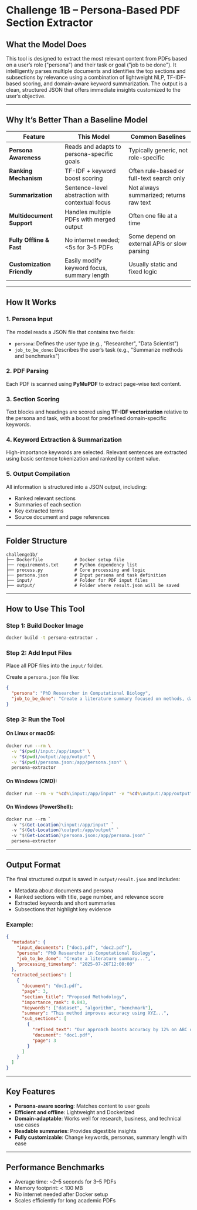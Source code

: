 # Challenge 1B – Persona-Based PDF Section Extractor

## What the Model Does

This tool is designed to extract the most relevant content from PDFs based on a user’s role ("persona") and their task or goal ("job to be done"). It intelligently parses multiple documents and identifies the top sections and subsections by relevance using a combination of lightweight NLP, TF-IDF-based scoring, and domain-aware keyword summarization. The output is a clean, structured JSON that offers immediate insights customized to the user’s objective.

---

## Why It’s Better Than a Baseline Model

| Feature                    | This Model                                       | Common Baselines                             |
| -------------------------- | ------------------------------------------------ | -------------------------------------------- |
| **Persona Awareness**      | Reads and adapts to persona-specific goals       | Typically generic, not role-specific         |
| **Ranking Mechanism**      | TF-IDF + keyword boost scoring                   | Often rule-based or full-text search only    |
| **Summarization**          | Sentence-level abstraction with contextual focus | Not always summarized; returns raw text      |
| **Multidocument Support**  | Handles multiple PDFs with merged output         | Often one file at a time                     |
| **Fully Offline & Fast**   | No internet needed; <5s for 3–5 PDFs             | Some depend on external APIs or slow parsing |
| **Customization Friendly** | Easily modify keyword focus, summary length      | Usually static and fixed logic               |

---

## How It Works

### 1. Persona Input

The model reads a JSON file that contains two fields:

* `persona`: Defines the user type (e.g., "Researcher", "Data Scientist")
* `job_to_be_done`: Describes the user’s task (e.g., "Summarize methods and benchmarks")

### 2. PDF Parsing

Each PDF is scanned using **PyMuPDF** to extract page-wise text content.

### 3. Section Scoring

Text blocks and headings are scored using **TF-IDF vectorization** relative to the persona and task, with a boost for predefined domain-specific keywords.

### 4. Keyword Extraction & Summarization

High-importance keywords are selected. Relevant sentences are extracted using basic sentence tokenization and ranked by content value.

### 5. Output Compilation

All information is structured into a JSON output, including:

* Ranked relevant sections
* Summaries of each section
* Key extracted terms
* Source document and page references

---

## Folder Structure

```
challenge1b/
├── Dockerfile            # Docker setup file
├── requirements.txt      # Python dependency list
├── process.py            # Core processing and logic
├── persona.json          # Input persona and task definition
├── input/                # Folder for PDF input files
├── output/               # Folder where result.json will be saved
```

---

## How to Use This Tool

### Step 1: Build Docker Image

```bash
docker build -t persona-extractor .
```

### Step 2: Add Input Files

Place all PDF files into the `input/` folder.

Create a `persona.json` file like:

```json
{
  "persona": "PhD Researcher in Computational Biology",
  "job_to_be_done": "Create a literature summary focused on methods, datasets, and benchmarks"
}
```

### Step 3: Run the Tool

#### On Linux or macOS:

```bash
docker run --rm \
  -v "$(pwd)/input:/app/input" \
  -v "$(pwd)/output:/app/output" \
  -v "$(pwd)/persona.json:/app/persona.json" \
  persona-extractor
```

#### On Windows (CMD):

```cmd
docker run --rm -v "%cd%\input:/app/input" -v "%cd%\output:/app/output" -v "%cd%\persona.json:/app/persona.json" persona-extractor
```

#### On Windows (PowerShell):

```powershell
docker run --rm `
  -v "$(Get-Location)\input:/app/input" `
  -v "$(Get-Location)\output:/app/output" `
  -v "$(Get-Location)\persona.json:/app/persona.json" `
  persona-extractor
```

---

## Output Format

The final structured output is saved in `output/result.json` and includes:

* Metadata about documents and persona
* Ranked sections with title, page number, and relevance score
* Extracted keywords and short summaries
* Subsections that highlight key evidence

### Example:

```json
{
  "metadata": {
    "input_documents": ["doc1.pdf", "doc2.pdf"],
    "persona": "PhD Researcher in Computational Biology",
    "job_to_be_done": "Create a literature summary...",
    "processing_timestamp": "2025-07-26T12:00:00"
  },
  "extracted_sections": [
    {
      "document": "doc1.pdf",
      "page": 3,
      "section_title": "Proposed Methodology",
      "importance_rank": 0.843,
      "keywords": ["dataset", "algorithm", "benchmark"],
      "summary": "This method improves accuracy using XYZ...",
      "sub_sections": [
        {
          "refined_text": "Our approach boosts accuracy by 12% on ABC dataset.",
          "document": "doc1.pdf",
          "page": 3
        }
      ]
    }
  ]
}
```

---

## Key Features

* **Persona-aware scoring**: Matches content to user goals
* **Efficient and offline**: Lightweight and Dockerized
* **Domain-adaptable**: Works well for research, business, and technical use cases
* **Readable summaries**: Provides digestible insights
* **Fully customizable**: Change keywords, personas, summary length with ease

---

## Performance Benchmarks

* Average time: \~2–5 seconds for 3–5 PDFs
* Memory footprint: < 100 MB
* No internet needed after Docker setup
* Scales efficiently for long academic PDFs
